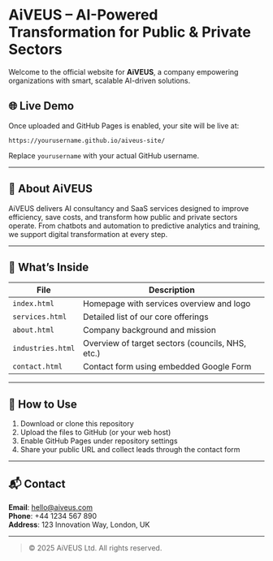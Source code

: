 # AiVEUS – AI-Powered Transformation for Public & Private Sectors

Welcome to the official website for **AiVEUS**, a company empowering organizations with smart, scalable AI-driven solutions.

## 🌐 Live Demo

Once uploaded and GitHub Pages is enabled, your site will be live at:

```
https://yourusername.github.io/aiveus-site/
```

Replace `yourusername` with your actual GitHub username.

---

## 🧠 About AiVEUS

AiVEUS delivers AI consultancy and SaaS services designed to improve efficiency, save costs, and transform how public and private sectors operate. From chatbots and automation to predictive analytics and training, we support digital transformation at every step.

---

## 📁 What’s Inside

| File           | Description                                 |
|----------------|---------------------------------------------|
| `index.html`   | Homepage with services overview and logo    |
| `services.html`| Detailed list of our core offerings         |
| `about.html`   | Company background and mission              |
| `industries.html`| Overview of target sectors (councils, NHS, etc.) |
| `contact.html` | Contact form using embedded Google Form     |

---

## 🚀 How to Use

1. Download or clone this repository
2. Upload the files to GitHub (or your web host)
3. Enable GitHub Pages under repository settings
4. Share your public URL and collect leads through the contact form

---

## 📬 Contact

**Email**: hello@aiveus.com  
**Phone**: +44 1234 567 890  
**Address**: 123 Innovation Way, London, UK

---

> © 2025 AiVEUS Ltd. All rights reserved.
